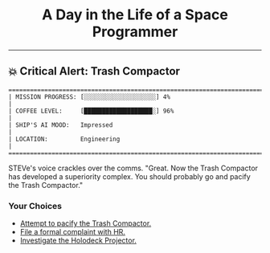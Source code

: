 <h1 align="center">A Day in the Life of a Space Programmer</h1>

---

<h2 id="node-48">💥 Critical Alert: Trash Compactor</h2>

```
========================================================================
| MISSION PROGRESS: [░░░░░░░░░░░░░░░░░░░░] 4%                                  |
| COFFEE LEVEL:     [███████████████████░] 96%                                 |
| SHIP'S AI MOOD:   Impressed                                                  |
| LOCATION:         Engineering                                                |
========================================================================
```

STEVe's voice crackles over the comms. "Great. Now the Trash Compactor has developed a superiority complex. You should probably go and pacify the Trash Compactor."



### Your Choices

*   [Attempt to pacify the Trash Compactor.](../stage-02/README-0051.md)
*   [File a formal complaint with HR.](../stage-02/README-0056.md)
*   [Investigate the Holodeck Projector.](./README-0049.md)
